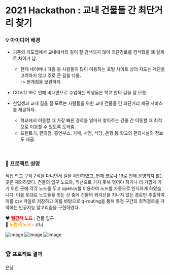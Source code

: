 # 2021 Hackathon : 교내 건물들 간 최단거리 찾기

### 💡 아이디어 배경
- 기존의 지도앱에서 교내에서의 길이 잘 검색되지 않아 최단경로를 검색했을 떄 실제로 차이가 남. <br>
  - 현재 네이버나 다음 등 사람들이 많이 이용하는 포털 사이트 상의 지도는 계단을 고려하지 않고 주로 큰 길을 다룸. <br/>
  -> 한계점을 보완하자.
- COVID 19로 인해 비대면으로 수업하는 학생들은 학교 안의 길을 잘 모름.
- 신입생과 교내 길을 잘 모르는 사람들을 위한 교내 건물들 간 최단거리 제공 서비스를 제공하자.

  - 학교에서 이동할 때 가장 빠른 경로를 알아서 찾아주는 건물 간 이동할 때 최적으로 이동할 수 있도록 도와줌.
  - 프린트기, 편의점, 흡연부스, 카페, 서점, 식당, 은행 등 학교의 편의시설의 정보도 제공.

<br/>

### 🔎 프로젝트 설명
직접 학교 구석구석을 다니면서 길을 확인하였고, 현재 코로나 19로 인해 운영되지 않는 곳은 제외하였다. 건물의 입구 노드와, 직선으로 가지 못해 꺾어야 하거나 더 가깝게 가기 위한 곳에 각각 노드를 두고 opencv를 이용하여 노드를 자동으로 인식하게 하였습니다. 이를 토대로 노드들을 잇는 선 중에 건물의 외각선을 지나지 않는 경로만 추출하여 이를 csv 파일로 저장하고 이를 바탕으로 q-routing을 통해 특정 구간의 최적경로를 파악하는 인공지능 알고리즘을 구현하였다.
<br/>

❤️ <font color='red'>**빨간색 노드**</font> : 건물 입구 <br/>
💛 <font color='orange'>**노란색 노드**</font> : 코너

![image](https://user-images.githubusercontent.com/86948867/178370953-a15b3c7b-7646-4a6f-b146-2e8170a46312.png)
![image](https://user-images.githubusercontent.com/86948867/178370967-7960a11d-e85e-4aa9-866c-990bc2a5cc9a.png)
![image](https://user-images.githubusercontent.com/86948867/178370978-6275ee83-ce4e-4ea1-b226-2eb35c6eb505.png)
<br/><br/>

### 🏆 프로젝트 결과
은상
